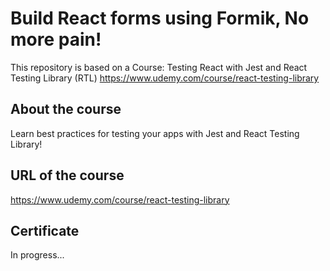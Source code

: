 # Build React forms using Formik, No more pain!
This repository is based on a Course: Testing React with Jest and React Testing Library (RTL)
https://www.udemy.com/course/react-testing-library

## About the course
Learn best practices for testing your apps with Jest and React Testing Library!

## URL of the course
https://www.udemy.com/course/react-testing-library

## Certificate
In progress...
